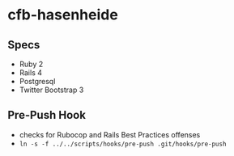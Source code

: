 cfb-hasenheide
==============

Specs
-----
* Ruby 2
* Rails 4
* Postgresql
* Twitter Bootstrap 3

Pre-Push Hook
-------------
* checks for Rubocop and Rails Best Practices offenses
* `ln -s -f ../../scripts/hooks/pre-push .git/hooks/pre-push`
